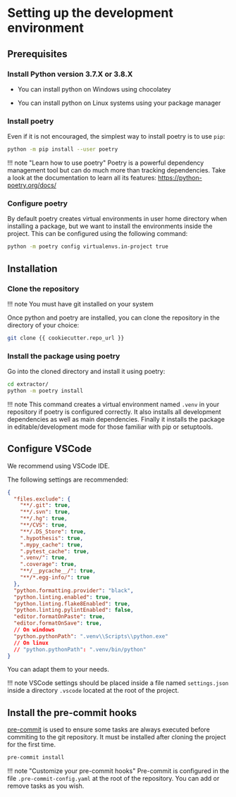 # Setting up the development environment

## Prerequisites


### Install Python version 3.7.X or 3.8.X

- You can install python on Windows using chocolatey

- You can install python on Linux systems using your package manager

### Install poetry

Even if it is not encouraged, the simplest way to install poetry is to use `pip`:

```bash
python -m pip install --user poetry
```

!!! note "Learn how to use poetry"
    Poetry is a powerful dependency management tool but can do much more than tracking dependencies. Take a look at the documentation
    to learn all its features: <https://python-poetry.org/docs/>

### Configure poetry

By default poetry creates virtual environments in user home directory when installing a package, but we want to install the environments inside the project.
This can be configured using the following command:

```bash
python -m poetry config virtualenvs.in-project true
```

## Installation

### Clone the repository

!!! note
    You must have git installed on your system

Once python and poetry are installed, you can clone the repository in the directory of your choice:

```bash
git clone {{ cookiecutter.repo_url }}
```

### Install the package using poetry

Go into the cloned directory and install it using poetry:

```bash
cd extractor/
python -m poetry install
```

!!! note
    This command creates a virtual environment named `.venv` in your repository if poetry is configured correctly.
    It also installs all development dependencies as well as main dependencies.
    Finally it installs the package in editable/development mode for those familiar with pip or setuptools.


## Configure VSCode

We recommend using VSCode IDE.

The following settings are recommended:

```json
{
  "files.exclude": {
    "**/.git": true,
    "**/.svn": true,
    "**/.hg": true,
    "**/CVS": true,
    "**/.DS_Store": true,
    ".hypothesis": true,
    ".mypy_cache": true,
    ".pytest_cache": true,
    ".venv/": true,
    ".coverage": true,
    "**/__pycache__/": true,
    "**/*.egg-info/": true
  },
  "python.formatting.provider": "black",
  "python.linting.enabled": true,
  "python.linting.flake8Enabled": true,
  "python.linting.pylintEnabled": false,
  "editor.formatOnPaste": true,
  "editor.formatOnSave": true,
  // On windows
  "python.pythonPath": ".venv\\Scripts\\python.exe"
  // On linux
  // "python.pythonPath": ".venv/bin/python"
}
```

You can adapt them to your needs.

!!! note
    VSCode settings should be placed inside a file named `settings.json` inside a directory `.vscode` located at the root of the project.


## Install the pre-commit hooks

[pre-commit](https://pre-commit.com/) is used to ensure some tasks are always executed before commiting to the git repository.
It must be installed after cloning the project for the first time.

```bash
pre-commit install
```

!!! note "Customize your pre-commit hooks"
    Pre-commit is configured in the file `.pre-commit-config.yaml` at the root of the repository.
    You can add or remove tasks as you wish.
